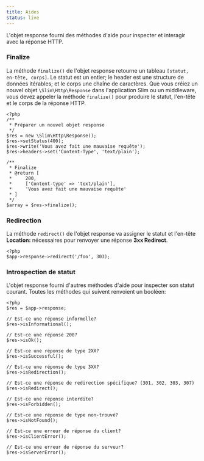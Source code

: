 ```yaml
---
title: Aides
status: live
---
```


L'objet response fourni des méthodes d'aide pour inspecter et interagir avec la réponse HTTP.

### Finalize

La méthode `finalize()` de l'objet response retourne un tableau `[statut, en-tête, corps]`. Le statut est un entier; le header est une structure de données itérables; et le corps une chaîne de caractères. Que vous créiez un nouvel objet `\Slim\Http\Response` dans l'application Slim ou un middleware, vous devez appeler la méthode `finalize()` pour produire le statut, l'en-tête et le corps de la réponse HTTP.

    <?php
    /**
     * Préparer un nouvel objet response
     */
    $res = new \Slim\Http\Response();
    $res->setStatus(400);
    $res->write('Vous avez fait une mauvaise requête');
    $res->headers->set('Content-Type', 'text/plain');

    /**
     * Finalize
     * @return [
     *     200,
     *     ['Content-type' => 'text/plain'],
     *     'Vous avez fait une mauvaise requête'
     * ]
     */
    $array = $res->finalize();

### Redirection

La méthode `redirect()` de l'objet response va assigner le statut et l'en-tête  **Location:** nécessaires pour renvoyer une réponse **3xx Redirect**.

    <?php
    $app->response->redirect('/foo', 303);

### Introspection de statut

L'objet response fourni d'autres méthodes d'aide pour inspecter son statut courant. Toutes les méthodes qui suivent renvoient un booléen:

    <?php
    $res = $app->response;

    // Est-ce une réponse informelle?
    $res->isInformational();

    // Est-ce une réponse 200?
    $res->isOk();

    // Est-ce une réponse de type 2XX?
    $res->isSuccessful();

    // Est-ce une réponse de type 3XX?
    $res->isRedirection();

    // Est-ce une réponse de redirection spécifique? (301, 302, 303, 307)
    $res->isRedirect();

    // Est-ce une réponse interdite?
    $res->isForbidden();

    // Est-ce une réponse de type non-trouvé?
    $res->isNotFound();

    // Est-ce une erreur de réponse du client?
    $res->isClientError();

    // Est-ce une erreur de réponse du serveur?
    $res->isServerError();
